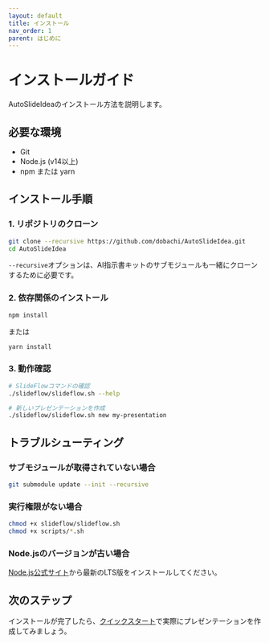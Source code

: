 ```yaml
---
layout: default
title: インストール
nav_order: 1
parent: はじめに
---
```


# インストールガイド

AutoSlideIdeaのインストール方法を説明します。

## 必要な環境

- Git
- Node.js (v14以上)
- npm または yarn

## インストール手順

### 1. リポジトリのクローン

```bash
git clone --recursive https://github.com/dobachi/AutoSlideIdea.git
cd AutoSlideIdea
```

`--recursive`オプションは、AI指示書キットのサブモジュールも一緒にクローンするために必要です。

### 2. 依存関係のインストール

```bash
npm install
```

または

```bash
yarn install
```

### 3. 動作確認

```bash
# SlideFlowコマンドの確認
./slideflow/slideflow.sh --help

# 新しいプレゼンテーションを作成
./slideflow/slideflow.sh new my-presentation
```

## トラブルシューティング

### サブモジュールが取得されていない場合

```bash
git submodule update --init --recursive
```

### 実行権限がない場合

```bash
chmod +x slideflow/slideflow.sh
chmod +x scripts/*.sh
```

### Node.jsのバージョンが古い場合

[Node.js公式サイト](https://nodejs.org/)から最新のLTS版をインストールしてください。

## 次のステップ

インストールが完了したら、[クイックスタート](../quickstart/)で実際にプレゼンテーションを作成してみましょう。
